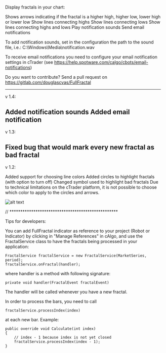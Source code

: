Display fractals in your chart:

Shows arrows indicating if the fractal is a higher high, higher low, lower high or lower low
Show lines connecting highs
Show lines connecting lows
Show lines connecting highs and lows
Play notification sounds
Send email notifications
 

To add notification sounds, set in the configuration the path to the sound file, i.e.:  C:\Windows\Media\notification.wav

To receive email notifications you need to configure your email notification settings in cTrader (see https://help.spotware.com/calgo/cbots/email-notifications)

 

Do you want to contribute? Send a pull request on https://gitlab.com/douglascvas/FullFractal

----------------------

v 1.4:

Added notification sounds
Added email notification
----------------------

v 1.3:

Fixed bug that would mark every new fractal as bad fractal
----------------------

v 1.2:

Added support for choosing line colors
Added circles to highlight fractals (with option to turn off)
Changed symbol used to highlight bad fractals
Due to technical limitations on the cTrader platform, it is not possible to choose which color to apply to the circles and arrows.



 ![alt text](https://ctdn.com/guides/images/0d333f81879ac21e9c275a21115116fe0316f263.png "FullFractal")



// **************************************************

Tips for developers: 

You can add FullFractal indicator as reference to your project (Robot or Indicator)  by clicking in "Manage References" in cAlgo, and use the FractalService class to have the fractals being processed in your application:

```
FractalService fractalService = new FractalService(MarketSeries, period);
fractalService.onFractal(handler);
```
where handler is a method with following signature:

```
private void handler(FractalEvent fractalEvent)
```
The handler will be called whenever you have a new fractal.

In order to process the bars, you need to call 

```
fractalService.processIndex(index)
```
at each new bar. Example:

```
public override void Calculate(int index)
{
    // index - 1 because index is not yet closed
    fractalService.processIndex(index - 1);
}
```
